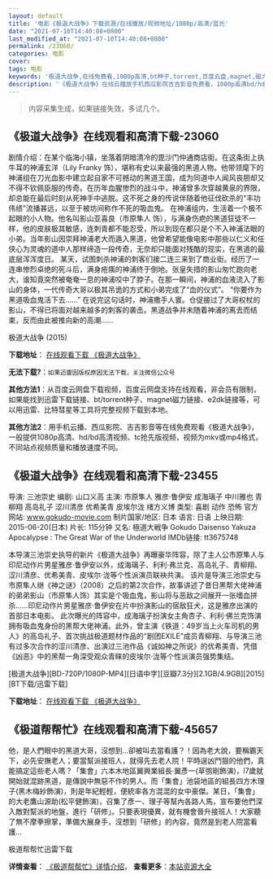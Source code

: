 ```yaml
---
layout: default
title: '电影《极道大战争》下载资源/在线播放/视频地址/1080p/高清/蓝光'
date: "2021-07-10T14:40:08+0800"
last_modified_at: "2021-07-10T14:40:08+0800"
permalink: /23060/
categories: 电影
cover:
tags: 电影
keywords: '极道大战争,在线免费看,1080p高清,bt种子,torrent,百度云盘,magnet,磁力链,迅雷下载资源'
description: '《极道大战争》在线云播放手机西瓜影院吉吉影音免费看，1080p高清bd/hd未删减完整版和tc抢先枪版，mkv/mp4格式，附带bt/torrent种子、magnet/磁力链、百度云盘、网盘资源迅雷下载链接'
---
```


>内容采集生成，如果链接失效，多试几个。


## 《极道大战争》在线观看和高清下载-23060

剧情介绍：在某个临海小镇，坐落着阴暗清冷的毘沙门仲通商店街。在这条街上执牛耳的神浦玄洋（Lily Franky 饰），堪称有史以来最强的黑道人物。他带领麾下的神浦组在刀光血影中建立起自家不可撼动的黑道王国，成为同道中人闻风丧胆却又不得不钦佩臣服的传奇。在历年血腥惨烈的战斗中，神浦曾多次穿越黄泉的界限，却总能在最后时刻从死神手中逃脱。这不死之身的传说伴随着他征伐砍杀的“丰功伟绩”流播甚远，以至于被坊间称作不死的吸血鬼。   在神浦组内，生活着一个极不起眼的小人物。他名叫影山亚喜良（市原隼人 饰），与满身伤疤的黑道狂徒不一样，他的皮肤极其敏感，连刺青都不能忍受，所以到现在都只是个不入神浦法眼的小弟。当年影山因崇拜神浦老大而遁入黑道，他曾希望能像电影中那些以仁义和任侠心为灵魂的道中人那样缔造一段传奇，无奈却只能面对残酷的现实，在黑道的最底层浑浑度日。   某天，试图刺杀神浦的刺客们接二连三来到了商业街。经历了一连串惨烈卓绝的死斗后，满身疮痍的神浦终于倒地。张皇失措的影山匆忙跑向老大，谁知竟突然被奄奄一息的神浦咬中了脖子。在那一瞬间，神浦的血液流入了影山的身体，一代传奇大哥以极其吊诡的方式和小弟完成了“血的仪式”。   “你要作为黑道吸血鬼活下去……”   在说完这句话时，神浦撒手人寰。仓促接过了大哥权杖的影山，不得已将面对越来越多的刺客的袭击。黑道战争并未随着神浦的离去而结束，反而由此被推向新的高潮……


极道大战争 (2015)

**下载地址**： [在线观看下载 《极道大战争》](https://www.btbtdy.me/btdy/dy87.html) 


**无法下载?**：`如果迅雷因版权原因无法下载，关注微信公众号 `

**其他方法1**：从百度云网盘下载视频，百度云网盘支持在线观看，非会员有限制，如果能找到迅雷下载链接、bt/torrent种子、magnet磁力链接、e2dk链接等，可以用迅雷、比特彗星等工具将完整视频下载到本地。

**其他方法2**：用手机云播、西瓜影院、吉吉影音等在线免费观看《极道大战争》，一般提供1080p高清、hd/bd高清视频、tc抢先版视频，视频为mkv或mp4格式，不同站点视频质量和播放速度不同。


## 《极道大战争》在线观看和高清下载-23455

导演: 三池崇史 编剧: 山口义高 主演: 市原隼人 雅彦·鲁伊安 成海璃子 中川雅也 青柳翔 高岛礼子 涩川清彦 优希美青 皮埃尔泷 绪方义博 类型: 喜剧 动作 恐怖 官方网站: www.gokudo-movie.com 制片国家/地区: 日本 语言: 日语 上映日期: 2015-06-20(日本) 片长: 115分钟 又名: 極道大戦争 Gokudo Daisenso Yakuza Apocalypse : The Great War of the Underworld IMDb链接: tt3675748

本导演三池崇史执导的新片《极道大战争》再曝豪华阵容，除了主人公市原隼人与印尼动作片男星雅彦·鲁伊安以外，成海璃子、利利·弗兰克、高岛礼子、青柳翔、涩川清彦、优希美青、皮埃尔·泷等个性派演员联袂共演。 该片是导演三池崇史与市原隼人继《神之谜》（2008）之后的第2次合作，故事讲述了昔日黑帮大佬神浦的弟弟影山（市原隼人饰）其实是个吸血鬼，影山将与恶敌之间展开一张嗜血拼杀……印尼动作片男星雅彦·鲁伊安在片中扮演影山的宿敌狂犬，这是雅彦出演的首部日本电影。 此次曝光的阵容中，成海璃子扮演女主角杏子、利利·佛兰克饰演拥有吸血鬼身份的黑帮大佬神浦。此外，曾主演《铁道：49岁当上火车司机的男人》的高岛礼子、首次挑战极道题材作品的“剧团EXILE”成员青柳翔、与导演三池有过多次合作的涩川清彦、出演过三池作品《诚如神之所说》的优希美青、凭借《凶恶》中的黑帮一角深受观众青睐的皮埃尔·泷等个性派演员强势集结。


[极道大战争][BD-720P/1080P-MP4][日语中字][豆瓣7.3分][2.1GB/4.9GB][2015][BT下载/迅雷下载]

**下载地址**： [在线观看下载 《极道大战争》](https://www.btdx8.com/torrent/gokudo_daisenso_2015.html) 


## 《极道帮帮忙》在线观看和高清下载-45657

他，是人們眼中的黑道大哥，沒想到…卻被叫去當看護？！因為老大說，要稱霸天下，必先安撫老人；要當幫派接班人，就得先去老人院！平時逞凶鬥狠的他們，真能搞定這些老人嗎？「集會」六本木地區翼興業組長&middot;翼彥一(草彅剛飾演)，l7歲就開始就混跡黑道，是傳說中無惡不作的男人。而「集會」池袋地區的組長四方木理子(黑木梅紗飾演)，則是年紀輕輕，便統率各方混混的女中豪傑。某日，「集會」的大老鷹山源助(松平健飾演)，召集了彥一、理子等幫內各路人馬，宣布要他們深入敵對幫派的地盤，進行「研修」。只要表現優異，就有機會晉升接班人！大家聽了無不摩拳擦掌，準備大展身手，沒想到「研修」的內容，竟然是到老人院當看護…


极道帮帮忙迅雷下载

**详情查看**： [《极道帮帮忙》详情介绍](/movie/45657/)， **查看更多**：[本站资源大全](/movie/t/all/)

